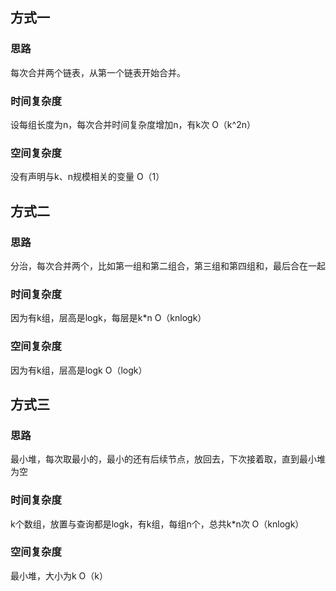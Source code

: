 ## 方式一
### 思路
每次合并两个链表，从第一个链表开始合并。
### 时间复杂度
设每组长度为n，每次合并时间复杂度增加n，有k次
O（k^2n）
### 空间复杂度
没有声明与k、n规模相关的变量
O（1）
## 方式二
### 思路
分治，每次合并两个，比如第一组和第二组合，第三组和第四组和，最后合在一起
### 时间复杂度
因为有k组，层高是logk，每层是k\*n
O（knlogk）

### 空间复杂度
因为有k组，层高是logk
O（logk）

## 方式三
### 思路
最小堆，每次取最小的，最小的还有后续节点，放回去，下次接着取，直到最小堆为空

### 时间复杂度
k个数组，放置与查询都是logk，有k组，每组n个，总共k\*n次
O（knlogk）

### 空间复杂度
最小堆，大小为k
O（k）

